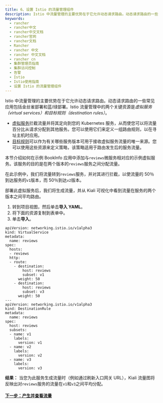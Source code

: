 ```yaml
---
title: 6、设置 Istio 的流量管理组件
description: Istio 中流量管理的主要优势在于它允许动态请求路由。动态请求路由的一些常见应用包括金丝雀部署和蓝/绿部署。Istio 流量管理中的两个关键资源是虚拟服务（virtual services）和目标规则（destination rules）。本节介绍如何在示例 BookInfo 应用中添加与`reviews`微服务相对应的示例虚拟服务。该服务的目的是在两个版本的`reviews`服务之间分配流量。
keywords:
  - rancher
  - rancher中文
  - rancher中文文档
  - rancher官网
  - rancher文档
  - Rancher
  - rancher 中文
  - rancher 中文文档
  - rancher cn
  - 集群管理员指南
  - 集群访问控制
  - 告警
  - Istio
  - Istio使用指南
  - 设置 Istio 的流量管理组件
---
```


Istio 中流量管理的主要优势在于它允许动态请求路由。动态请求路由的一些常见应用包括金丝雀部署和蓝/绿部署。Istio 流量管理中的两个关键资源是*虚拟服务（virtual services）*和*目标规则（destination rules）*。

- [虚拟服务](https://istio.io/docs/reference/config/networking/v1alpha3/virtual-service/)拦截流量并将其定向到您的 Kubernetes 服务，从而使您可以将流量百分比从请求分配到其他服务。您可以使用它们来定义一组路由规则，以在寻址主机时应用。
- [目标规则](https://istio.io/docs/reference/config/networking/v1alpha3/destination-rule/)可以作为有关哪些服务版本可用于接收虚拟服务流量的唯一来源。您可以使用这些资源来定义策略，该策略适用于路由发生后的服务流量。

本节介绍如何在示例 BookInfo 应用中添加与`reviews`微服务相对应的示例虚拟服务。该服务的目的是在两个版本的`reviews`服务之间分配流量。

在此示例中，我们将流量转到`reviews`服务，并对其进行拦截，以使流量的 50％到达服务的`v1`版本，而 50％到达`v2`版本。

部署此虚拟服务后，我们将生成流量，并从 Kiali 可视化中看到流量在服务的两个版本之间平均路由。

1. 转到项目视图，然后单击**导入 YAML**。
1. 将下面的资源复制到表单中。
1. 单击**导入**。

```
apiVersion: networking.istio.io/v1alpha3
kind: VirtualService
metadata:
  name: reviews
spec:
  hosts:
  - reviews
  http:
  - route:
    - destination:
        host: reviews
        subset: v1
      weight: 50
    - destination:
        host: reviews
        subset: v3
      weight: 50
---
apiVersion: networking.istio.io/v1alpha3
kind: DestinationRule
metadata:
  name: reviews
spec:
  host: reviews
  subsets:
  - name: v1
    labels:
      version: v1
  - name: v2
    labels:
      version: v2
  - name: v3
    labels:
      version: v3
```

**结果：** 当您为此服务生成流量时（例如通过刷新入口网关 URL），Kiali 流量图将反映出对`reviews`服务的流量在`v1`和`v3`之间平均分配。

#### [下一步：产生并查看流量](/docs/rancher2/cluster-admin/tools/istio/setup/view-traffic/_index)
